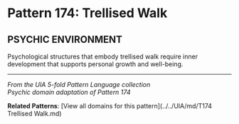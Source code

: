 # Pattern 174: Trellised Walk

## PSYCHIC ENVIRONMENT

Psychological structures that embody trellised walk require inner development that supports personal growth and well-being.

---

*From the UIA 5-fold Pattern Language collection*  
*Psychic domain adaptation of Pattern 174*

**Related Patterns**: [View all domains for this pattern](../../UIA/md/T174 Trellised Walk.md)